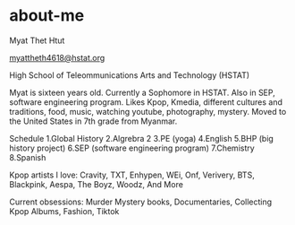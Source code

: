 # about-me

Myat Thet Htut

myattheth4618@hstat.org

High School of Teleommunications Arts and Technology (HSTAT)

Myat is sixteen years old. Currently a Sophomore in HSTAT. Also in SEP, software engineering program. Likes Kpop, Kmedia, different cultures and traditions, food, music, watching youtube, photography, mystery. Moved to the United States in 7th grade from Myanmar. 

Schedule
1.Global History
2.Algrebra 2
3.PE (yoga)
4.English
5.BHP (big history project)
6.SEP (software engineering program)
7.Chemistry
8.Spanish

Kpop artists I love:
Cravity,
TXT,
Enhypen,
WEi,
Onf,
Verivery,
BTS,
Blackpink,
Aespa,
The Boyz,
Woodz,
And More

Current obsessions:
Murder Mystery books,
Documentaries,
Collecting Kpop Albums,
Fashion,
Tiktok